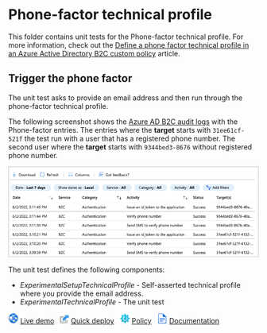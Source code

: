 # Phone-factor technical profile

This folder contains unit tests for the Phone-factor technical profile. For more information, check out the [Define a phone factor technical profile in an Azure Active Directory B2C custom policy](https://docs.microsoft.com/azure/active-directory-b2c/phone-factor-technical-profile) article.

## Trigger the phone factor

The unit test asks to provide an email address and then run through the phone-factor technical profile.

The following screenshot shows the [Azure AD B2C audit logs](https://docs.microsoft.com/azure/active-directory-b2c/view-audit-logs) with the Phone-factor entries. The entries where the **target** starts with `31ee61cf-521f` the test run with a user that has a registered phone number. The second user where the **target** starts with `9344bed3-8676` without registered phone number.

![Azure AD B2C Audit log](./media/audit-logs.png)

The unit test defines the following components:

- *ExperimentalSetupTechnicalProfile* - Self-asserted technical profile where you provide the email address.
- *ExperimentalTechnicalProfile* - The unit test

![live demo](../../media/demo.png) [Live demo](https://b2clivedemo.b2clogin.com/b2clivedemo.onmicrosoft.com/B2C_1A_TP_PhoneFactor/oauth2/v2.0/authorize?client_id=cfaf887b-a9db-4b44-ac47-5efff4e2902c&nonce=defaultNonce&redirect_uri=https%3A%2F%2Fjwt.ms&scope=openid&response_type=id_token&prompt=login) &nbsp; ![Quick deploy](../../media/deploy.png) [Quick deploy](https://b2ciefsetupapp.azurewebsites.net/) &nbsp; ![policy](../../media/policy.png) [Policy](TP_PhoneFactor.xml) &nbsp; ![documentation](../../media/doc.png) [Documentation](https://docs.microsoft.com/azure/active-directory-b2c/phone-factor-technical-profile)

